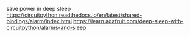 
save power in deep sleep 
https://circuitpython.readthedocs.io/en/latest/shared-bindings/alarm/index.html
https://learn.adafruit.com/deep-sleep-with-circuitpython/alarms-and-sleep
